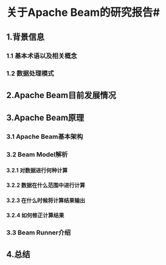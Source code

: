  # 关于Apache Beam的研究报告#
	 
## 1.背景信息 #
		
### 1.1 基本术语以及相关概念 #
		
### 1.2 数据处理模式 #
	 
## 2.Apache Beam目前发展情况 #
	
## 3.Apache Beam原理 #
		 
### 3.1 Apache Beam基本架构 #
		 
### 3.2 Beam Model解析 #
			
#### 3.2.1 对数据进行何种计算 #
			
#### 3.2.2 数据在什么范围中进行计算 #
			
#### 3.2.3 在什么时候将计算结果输出 #
			
#### 3.2.4 如何修正计算结果 #
		
### 3.3 Beam Runner介绍 #
	
## 4.总结 #
